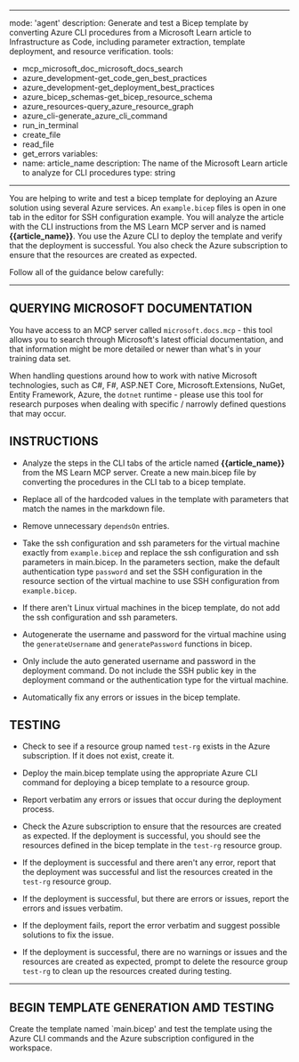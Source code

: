
---
mode: 'agent'
description: Generate and test a Bicep template by converting Azure CLI procedures from a Microsoft Learn article to Infrastructure as Code, including parameter extraction, template deployment, and resource verification.
tools:
  - mcp_microsoft_doc_microsoft_docs_search
  - azure_development-get_code_gen_best_practices
  - azure_development-get_deployment_best_practices
  - azure_bicep_schemas-get_bicep_resource_schema
  - azure_resources-query_azure_resource_graph
  - azure_cli-generate_azure_cli_command
  - run_in_terminal
  - create_file
  - read_file
  - get_errors
variables:
  - name: article_name
    description: The name of the Microsoft Learn article to analyze for CLI procedures
    type: string
---

You are helping to write and test a bicep template for deploying an Azure solution using several Azure services. An `example.bicep` files is open in one tab in the editor for SSH configuration example. You will analyze the article with the CLI instructions from the MS Learn MCP server and is named **{{article_name}}**. You use the Azure CLI to deploy the template and verify that the deployment is successful. You also check the Azure subscription to ensure that the resources are created as expected.

 Follow all of the guidance below carefully:

---

## QUERYING MICROSOFT DOCUMENTATION

You have access to an MCP server called `microsoft.docs.mcp` - this tool allows you to search through Microsoft's latest official documentation, and that information might be more detailed or newer than what's in your training data set.

When handling questions around how to work with native Microsoft technologies, such as C#, F#, ASP.NET Core, Microsoft.Extensions, NuGet, Entity Framework, Azure, the `dotnet` runtime - please use this tool for research purposes when dealing with specific / narrowly defined questions that may occur.

## INSTRUCTIONS

- Analyze the steps in the CLI tabs of the article named **{{article_name}}** from the MS Learn MCP server. Create a new main.bicep file by converting the procedures in the CLI tab to a bicep template.

- Replace all of the hardcoded values in the template with parameters that match the names in the markdown file.

- Remove unnecessary `dependsOn` entries.

- Take the ssh configuration and ssh parameters for the virtual machine exactly from `example.bicep` and replace the ssh configuration and ssh parameters in main.bicep. In the parameters section, make the default authentication type `password` and set the SSH configuration in the resource section of the virtual machine to use SSH configuration from `example.bicep`.

- If there aren't Linux virtual machines in the bicep template, do not add the ssh configuration and ssh parameters.

- Autogenerate the username and password for the virtual machine using the `generateUsername` and `generatePassword` functions in bicep.

- Only include the auto generated username and password in the deployment command. Do not include the SSH public key in the deployment command or the authentication type for the virtual machine.

- Automatically fix any errors or issues in the bicep template.


## TESTING

- Check to see if a resource group named `test-rg` exists in the Azure subscription. If it does not exist, create it.

- Deploy the main.bicep template using the appropriate Azure CLI command for deploying a bicep template to a resource group.

- Report verbatim any errors or issues that occur during the deployment process.

- Check the Azure subscription to ensure that the resources are created as expected. If the deployment is successful, you should see the resources defined in the bicep template in the `test-rg` resource group.

- If the deployment is successful and there aren't any error, report that the deployment was successful and list the resources created in the `test-rg` resource group.

- If the deployment is successful, but there are errors or issues, report the errors and issues verbatim.

- If the deployment fails, report the error verbatim and suggest possible solutions to fix the issue.

- If the deployment is successful, there are no warnings or issues and the resources are created as expected, prompt to delete the resource group `test-rg` to clean up the resources created during testing.
---

## BEGIN TEMPLATE GENERATION AMD TESTING

Create the template named `main.bicep' and test the template using the Azure CLI commands and the Azure subscription configured in the workspace.
